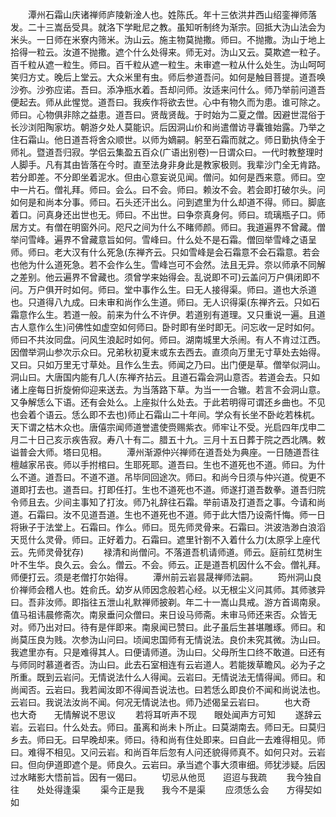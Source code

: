 <!-- { "loadSidebar": true } -->
　　潭州石霜山庆诸禅师庐陵新淦人也。姓陈氏。年十三依洪井西山绍銮禅师落发。二十三嵩岳受具。就洛下学毗尼之教。虽知听制终为渐宗。回抵大沩山法会为米头。一日师在米寮内筛米。沩山云。施主物莫抛撒。师曰。不抛撒。沩山于地上拾得一粒云。汝道不抛撒。遮个什么处得来。师无对。沩山又云。莫欺遮一粒子。百千粒从遮一粒生。师曰。百千粒从遮一粒生。未审遮一粒从什么处生。沩山呵呵笑归方丈。晚后上堂云。大众米里有虫。师后参道吾问。如何是触目菩提。道吾唤沙弥。沙弥应诺。吾曰。添净瓶水着。吾却问师。汝适来问什么。师乃举前问道吾便起去。师从此惺觉。道吾曰。我疾作将欲去世。心中有物久而为患。谁可除之。师曰。心物俱非除之益患。道吾曰。贤哉贤哉。于时始为二夏之僧。因避世混俗于长沙浏阳陶家坊。朝游夕处人莫能识。后因洞山价和尚遣僧访寻囊锥始露。乃举之住石霜山。他日道吾将舍众顺世。以师为嫡嗣。躬至石霜而就之。师日勤执侍全于师礼。暨道吾归寂。学侣云集盈五百众(广语出别卷)一日谓众曰。一代时教整理时人脚手。凡有其由皆落在今时。直至法身非身此是教家极则。我辈沙门全无肯路。若分即差。不分即坐着泥水。但由心意妄说见闻。僧问。如何是西来意。师曰。空中一片石。僧礼拜。师曰。会么。曰不会。师曰。赖汝不会。若会即打破尔头。问如何是和尚本分事。师曰。石头还汗出么。问到遮里为什么却道不得。师曰。脚底着口。问真身还出世也无。师曰。不出世。曰争奈真身何。师曰。琉璃瓶子口。师居方丈。有僧在明窗外问。咫尺之间为什么不睹师颜。师曰。我道遍界不曾藏。僧举问雪峰。遍界不曾藏意旨如何。雪峰曰。什么处不是石霜。僧回举雪峰之语呈师。师曰。老大汉有什么死急(东禅齐云。只如雪峰是会石霜意不会石霜意。若会也他为什么道死急。若不会作么生。雪峰岂可不会然。法且无异。奈以师承不同解之差别。他云遍界不曾藏也。须曾学来始得会。乱说即不可)云盖问万户俱闭即不问。万户俱开时如何。师曰。堂中事作么生。曰无人接得渠。师曰。道也大杀道也。只道得八九成。曰未审和尚作么生道。师曰。无人识得渠(东禅齐云。只如石霜意作么生。若道一般。前来为什么不许伊。若道别有道理。又只重说一遍。且道古人意作么生)问佛性如虚空如何师曰。卧时即有坐时即无。问忘收一足时如何。师曰不共汝同盘。问风生浪起时如何。师曰。湖南城里大杀闹。有人不肯过江西。因僧举洞山参次示众曰。兄弟秋初夏末或东去西去。直须向万里无寸草处去始得。又曰。只如万里无寸草处。且作么生去。师闻之乃曰。出门便是草。僧举似洞山。洞山曰。大唐国内能有几人(东禅齐拈云。且道石霜会洞山意否。若道会去。只如诸上座每日折旋俯仰迎来送去。为当落路下草。为当一一合辙。若言不会洞山意。又争解恁么下语。还有会处么。上座拟什么处去。于此若明得可谓还乡曲也。不见也会着个语云。恁么即不去也)师止石霜山二十年间。学众有长坐不卧屹若株杌。天下谓之枯木众也。唐僖宗闻师道誉遣使赍赐紫衣。师牢让不受。光启四年戊申二月二十日己亥示疾告寂。寿八十有二。腊五十九。三月十五日葬于院之西北隅。敕谥普会大师。塔曰见相。
　　潭州渐源仲兴禅师在道吾处为典座。一日随道吾往檀越家吊丧。师以手拊棺曰。生耶死耶。道吾曰。生也不道死也不道。师曰。为什么不道。道吾曰。不道不道。吊毕同回途次。师曰。和尚今日须与仲兴道。傥更不道即打去也。道吾曰。打即任打。生也不道死也不道。师遂打道吾数拳。道吾归院令师且去。少间主事知了打汝。师乃礼辞往石霜。举前语及打道吾之事。今请和尚道。石霜曰。汝不见道吾道。生也不道死也不道。师于此大悟乃设斋忏悔。师一日将锹子于法堂上。石霜曰。作么。师曰。觅先师灵骨来。石霜曰。洪波浩渺白浪滔天觅什么灵骨。师曰。正好着力。石霜曰。遮里针劄不入着什么力(太原孚上座代云。先师灵骨犹存)
　　禄清和尚僧问。不落道吾机请师道。师云。庭前红苋树生叶不生华。良久云。会么。僧云。不会。师云。正是道吾机因什么不会。僧礼拜。师便打云。须是老僧打尔始得。
　　潭州前云岩昙晟禅师法嗣。
　　筠州洞山良价禅师会稽人也。姓俞氏。幼岁从师因念般若心经。以无根尘义问其师。其师骇异曰。吾非汝师。即指往五泄山礼默禅师披剃。年二十一嵩山具戒。游方首谒南泉。值马祖讳晨修斋次。南泉垂问众僧曰。来日设马师斋。未审马师还来否。众皆无对。师乃出对曰。待有是伴即来。南泉闻已赞曰。此子虽后生甚堪雕琢。师曰。和尚莫压良为贱。次参沩山问曰。顷闻忠国师有无情说法。良价未究其微。沩山曰。我遮里亦有。只是难得其人。曰便请师道。沩山曰。父母所生口终不敢道。曰还有与师同时慕道者否。沩山曰。此去石室相连有云岩道人。若能拨草瞻风。必为子之所重。既到云岩问。无情说法什么人得闻。云岩曰。无情说法无情得闻。师曰。和尚闻否。云岩曰。我若闻汝即不得闻吾说法也。曰若恁么即良价不闻和尚说法也。云岩曰。我说法汝尚不闻。何况无情说法也。师乃述偈呈云岩曰。
　　也大奇　　也大奇　　无情解说不思议
　　若将耳听声不现　　眼处闻声方可知
　　遂辞云岩。云岩曰。什么处去。师曰。虽离和尚未卜所止。曰莫湖南去。师曰无。曰莫归乡去。师曰无。曰早晚却来。师曰。待和尚有住处即来。曰自此一去难得相见。师曰。难得不相见。又问云岩。和尚百年后忽有人问还貌得师真不。如何只对。云岩曰。但向伊道即遮个是。师良久。云岩曰。承当遮个事大须审细。师犹涉疑。后因过水睹影大悟前旨。因有一偈曰。
　　切忌从他觅　　迢迢与我疏
　　我今独自往　　处处得逢渠
　　渠今正是我　　我今不是渠
　　应须恁么会　　方得契如如
